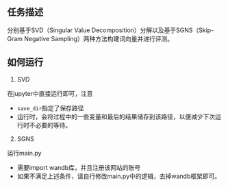 ## 任务描述
分别基于SVD（Singular Value Decomposition）分解以及基于SGNS（Skip-Gram Negative Sampling）两种方法构建词向量并进行评测。
## 如何运行
1. SVD

在jupyter中直接运行即可，注意
- `save_dir`指定了保存路径
- 运行时，会将过程中的一些变量和最后的结果储存到该路径，以便减少下次运行时不必要的等待。
2. SGNS

运行main.py
- 需要import wandb库，并且注册该网站的账号
- 如果不满足上述条件，请自行修改main.py中的逻辑，去掉wandb框架即可。

  
